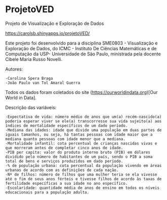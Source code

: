 # ProjetoVED

Projeto de Visualização e Exploração de Dados

https://carolsb.shinyapps.io/projetoVED/

Este projeto foi desenvolvido para a disciplina SME0803 - Visualização e Exploração de Dados, do ICMC - Instituto De Ciências Matemáticas e de Computação da USP- Universidade de São Paulo, ministrada pela docente Cibele Maria Russo Novelli.

Autores:

    -Carolina Spera Braga 
    -João Paulo van Tol Amaral Guerra

Todos os dados foram coletados do site (https://ourworldindata.org)[Our World in Data].

Descrição das variáveis:

    -Expectativa de vida: número médio de anos que um(a) recém-nascido(a) poderia esperar viver se ele(a) transcorresse sua vida sujeito(a) aos índices de mortalidade específicos de um dado período.
    -Mediana das idades: idade que divide uma população em duas partes de iguais tamanhos, ou seja, há tantas pessoas com idade maior que a mediana quanto pessoas com idade menor que a mediana.
    -Mortalidade infantil: cota percentual de crianças nascidas vivas e que morreram antes de completar cinco anos de idade.
    -PIB per capita: valor do produto interno bruto (PIB) em dólares dividido pelo número de habitantes de um país, sendo o PIB a soma total de bens e serviços produzidos em dado período.
    -% de população urbana: cota percentual da população vivendo em áreas urbanas de acordo com as definições de cada nação.
    -Nº de filhos: número de filhos que uma mulher teria se ela vivesse até o fim de seus anos férteis e tivesse filhos de acordo às taxas de fertilidade específicas a sua idade no ano específico.
    -Escolaridade: quantidade média de anos de ensino em todos os níveis educacionais para a população adulta.

